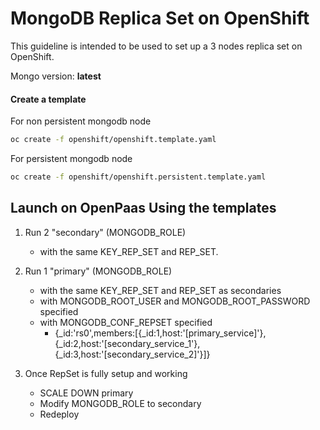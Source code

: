 # MongoDB Replica Set on OpenShift

This guideline is intended to be used to set up a 3 nodes replica set on OpenShift.

Mongo version:  **latest**

#### Create a template

For non persistent mongodb node
```sh
oc create -f openshift/openshift.template.yaml
```

For persistent mongodb node
```sh
oc create -f openshift/openshift.persistent.template.yaml
```

## Launch on OpenPaas Using the templates

1. Run 2 "secondary" (MONGODB_ROLE)
    * with the same KEY_REP_SET and REP_SET.

2. Run 1 "primary" (MONGODB_ROLE)
    * with the same KEY_REP_SET and REP_SET as secondaries
    * with MONGODB_ROOT_USER and MONGODB_ROOT_PASSWORD specified
    * with MONGODB_CONF_REPSET specified
        * {_id:'rs0',members:[{_id:1,host:'[primary_service]'},{_id:2,host:'[secondary_service_1'},{_id:3,host:'[secondary_service_2]'}]}

3. Once RepSet is fully setup and working
    * SCALE DOWN primary
    * Modify MONGODB_ROLE to secondary
    * Redeploy
